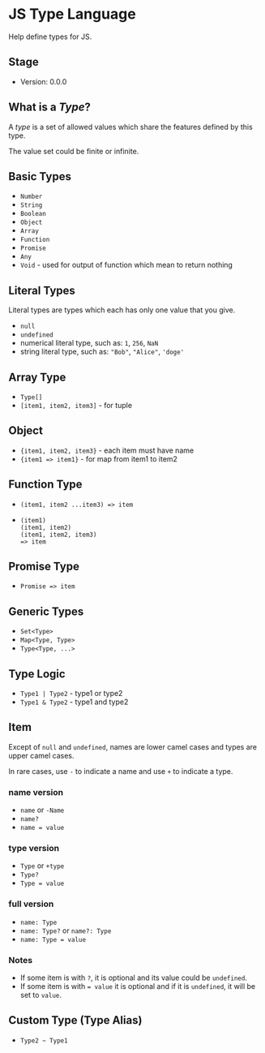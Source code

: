 # JS Type Language

Help define types for JS.

## Stage

- Version: 0.0.0

## What is a *Type*?

A *type* is a set of allowed values which share the features defined by this type.

The value set could be finite or infinite.

## Basic Types

- `Number`
- `String`
- `Boolean`
- `Object`
- `Array`
- `Function`
- `Promise`
- `Any`
- `Void` - used for output of function which mean to return nothing

## Literal Types

Literal types are types which each has only one value that you give.

- `null`
- `undefined`
- numerical literal type, such as: `1`, `256`, `NaN`
- string literal type, such as: `"Bob"`, `"Alice"`, `'doge'`

## Array Type

- `Type[]`
- `[item1, item2, item3]` - for tuple

## Object

- `{item1, item2, item3}` - each item must have name
- `{item1 => item1}` - for map from item1 to item2

## Function Type

- `(item1, item2 ...item3) => item`
- 
  ```
  (item1)
  (item1, item2)
  (item1, item2, item3)
  => item
  ```

## Promise Type

- `Promise => item`

## Generic Types

- `Set<Type>`
- `Map<Type, Type>`
- `Type<Type, ...>`

## Type Logic

- `Type1 | Type2` - type1 or type2
- `Type1 & Type2` - type1 and type2

## Item

Except of `null` and `undefined`, names are lower camel cases and types are upper camel cases.

In rare cases, use `-` to indicate a name and use `+` to indicate a type.

### name version

- `name` or `-Name`
- `name?`
- `name = value`

### type version

- `Type` or `+type`
- `Type?`
- `Type = value`

### full version

- `name: Type`
- `name: Type?` or `name?: Type`
- `name: Type = value`

### Notes

- If some item is with `?`, it is optional and its value could be `undefined`.
- If some item is with `= value` it is optional and if it is `undefined`, it will be set to `value`.

## Custom Type (Type Alias)

- `Type2 ~ Type1`
